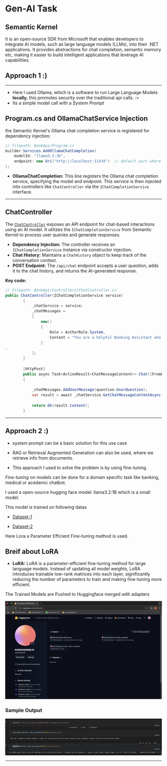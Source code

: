 # Gen-AI Task

##  Semantic Kernel 

It is an open-source SDK from Microsoft that enables developers to integrate AI models, such as large language models (LLMs), into their .NET applications. It provides abstractions for chat completion, semantic memory etc, making it easier to build intelligent applications that leverage AI capabilities.

## Approach 1 :)
---

- Here I used Ollama, which is a software to run Large Language Models **locally**, this promotes security over the traditional api calls. :>
- Its a simple model call with a *System Prompt*


## Program.cs and OllamaChatService Injection

the Semantic Kernel's Ollama chat completion service is registered for dependency injection:

```csharp
// filepath: BankApi/Program.cs
builder.Services.AddOllamaChatCompletion(
    modelId: "llama3.2:3b",
    endpoint: new Uri("http://localhost:11434")  // default port where ollama runs
);
```

- **OllamaChatCompletion:** This line registers the Ollama chat completion service, specifying the model and endpoint. This service is then injected into controllers like `ChatController` via the `IChatCompletionService` interface.

---

## ChatController

The [`ChatController`](BankApi/Controllers/ChatController.cs) exposes an API endpoint for chat-based interactions using an AI model. It utilizes the `IChatCompletionService` from Semantic Kernel to process user queries and generate responses.

- **Dependency Injection:** The controller receives an `IChatCompletionService` instance via constructor injection.
- **Chat History:** Maintains a `ChatHistory` object to keep track of the conversation context.
- **POST Endpoint:** The `/api/chat` endpoint accepts a user question, adds it to the chat history, and returns the AI-generated response.

**Key code:**
```csharp
// filepath: BankApi/Controllers/ChatController.cs
public ChatController(IChatCompletionService service)
        {
            _chatService = service;
            _chatMessages =
            [
                new()
                {
                    Role = AuthorRole.System,
                    Content = "You are a helpful Banking Assistant who helps customers with their queries. Provide relevant answer and be polite. Answer all the customer's queries. You are also a chatbot who answers FAQs "
                }
,
            ];
        }

        [HttpPost]
        public async Task<ActionResult<ChatMessageContent>> Chat([FromBody] Question question)
        {

            _chatMessages.AddUserMessage(question.UserQuestion);
            var result = await _chatService.GetChatMessageContentAsync(_chatMessages);
            
            return Ok(result.Content);
        }
```

---

## Approach 2 :)

- system prompt can be a basic solution for this use case
- RAG or Retrieval Augmented Generation can also be used,  where we retrieve info from documents.

- This approach I used to solve the problem is by using fine-tuning.

*Fine-tuning* on models can be done for a domain specific task like banking, medical or acedamic chatbot.

I used a open-source hugging face model: llama3.2:1B which is a small model.

This model is trained on following datas

- [Dataset-1]("https://huggingface.co/datasets/Tharshan/Bank_Query")
   
- [Dataset-2]("https://huggingface.co/datasets/oopere/RetailBanking-Conversations")

Here Lora a Parameter Efficient Fine-tuning method is used.

## Breif about LoRA

- **LoRA:** LoRA is a parameter-efficient fine-tuning method for large language models. Instead of updating all model weights, LoRA introduces trainable low-rank matrices into each layer, significantly reducing the number of parameters to train and making fine-tuning more efficient.


The Trained Models are Pushed to Huggingface merged with adapters

![Models](./pushed-models.png)


### Sample Output

![Output](./image.png)

---
